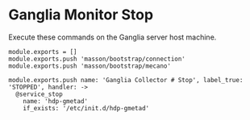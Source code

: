 
# Ganglia Monitor Stop

Execute these commands on the Ganglia server host machine.

    module.exports = []
    module.exports.push 'masson/bootstrap/connection'
    module.exports.push 'masson/bootstrap/mecano'

    module.exports.push name: 'Ganglia Collector # Stop', label_true: 'STOPPED', handler: ->
      @service_stop
        name: 'hdp-gmetad'
        if_exists: '/etc/init.d/hdp-gmetad'
